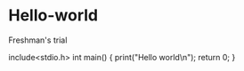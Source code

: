# Hello-world
Freshman's trial

include<stdio.h>
int main()
{
  print("Hello world\n");
  return 0;
}

